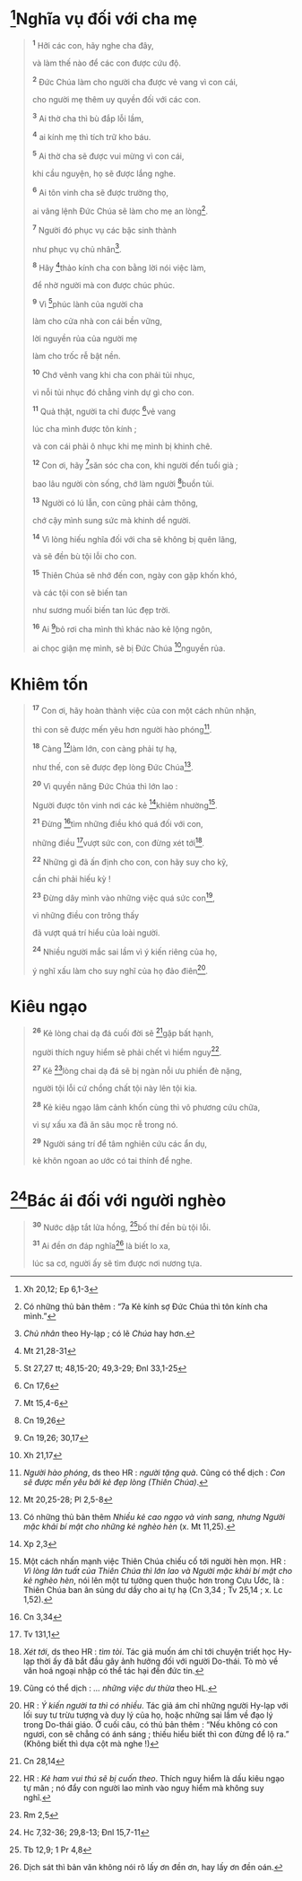 # [^1@-9a9b3c59-7c3a-46a4-96c9-2f36776df64f]Nghĩa vụ đối với cha mẹ

> <sup><b>1</b></sup> Hỡi các con, hãy nghe cha đây,
>
> và làm thế nào để các con được cứu độ.
>
> <sup><b>2</b></sup> Đức Chúa làm cho người cha được vẻ vang vì con cái,
>
> cho người mẹ thêm uy quyền đối với các con.
>
> <sup><b>3</b></sup> Ai thờ cha thì bù đắp lỗi lầm,
>
> <sup><b>4</b></sup> ai kính mẹ thì tích trữ kho báu.
>
> <sup><b>5</b></sup> Ai thờ cha sẽ được vui mừng vì con cái,
>
> khi cầu nguyện, họ sẽ được lắng nghe.
>
> <sup><b>6</b></sup> Ai tôn vinh cha sẽ được trường thọ,
>
> ai vâng lệnh Đức Chúa sẽ làm cho mẹ an lòng[^1-9a9b3c59-7c3a-46a4-96c9-2f36776df64f].
>
> <sup><b>7</b></sup> Người đó phục vụ các bậc sinh thành
>
> như phục vụ chủ nhân[^2-9a9b3c59-7c3a-46a4-96c9-2f36776df64f].
>
> <sup><b>8</b></sup> Hãy [^2@-9a9b3c59-7c3a-46a4-96c9-2f36776df64f]thảo kính cha con bằng lời nói việc làm,
>
> để nhờ người mà con được chúc phúc.
>
> <sup><b>9</b></sup> Vì [^3@-9a9b3c59-7c3a-46a4-96c9-2f36776df64f]phúc lành của người cha
>
> làm cho cửa nhà con cái bền vững,
>
> lời nguyền rủa của người mẹ
>
> làm cho trốc rễ bật nền.
>
> <sup><b>10</b></sup> Chớ vênh vang khi cha con phải tủi nhục,
>
> vì nỗi tủi nhục đó chẳng vinh dự gì cho con.
>
> <sup><b>11</b></sup> Quả thật, người ta chỉ được [^4@-9a9b3c59-7c3a-46a4-96c9-2f36776df64f]vẻ vang
>
> lúc cha mình được tôn kính ;
>
> và con cái phải ô nhục khi mẹ mình bị khinh chê.
>
> <sup><b>12</b></sup> Con ơi, hãy [^5@-9a9b3c59-7c3a-46a4-96c9-2f36776df64f]săn sóc cha con, khi người đến tuổi già ;
>
> bao lâu người còn sống, chớ làm người [^6@-9a9b3c59-7c3a-46a4-96c9-2f36776df64f]buồn tủi.
>
> <sup><b>13</b></sup> Người có lú lẫn, con cũng phải cảm thông,
>
> chớ cậy mình sung sức mà khinh dể người.
>
> <sup><b>14</b></sup> Vì lòng hiếu nghĩa đối với cha sẽ không bị quên lãng,
>
> và sẽ đền bù tội lỗi cho con.
>
> <sup><b>15</b></sup> Thiên Chúa sẽ nhớ đến con, ngày con gặp khốn khó,
>
> và các tội con sẽ biến tan
>
> như sương muối biến tan lúc đẹp trời.
>
> <sup><b>16</b></sup> Ai [^7@-9a9b3c59-7c3a-46a4-96c9-2f36776df64f]bỏ rơi cha mình thì khác nào kẻ lộng ngôn,
>
> ai chọc giận mẹ mình, sẽ bị Đức Chúa [^8@-9a9b3c59-7c3a-46a4-96c9-2f36776df64f]nguyền rủa.

# Khiêm tốn

> <sup><b>17</b></sup> Con ơi, hãy hoàn thành việc của con một cách nhũn nhặn,
>
> thì con sẽ được mến yêu hơn người hào phóng[^3-9a9b3c59-7c3a-46a4-96c9-2f36776df64f].
>
> <sup><b>18</b></sup> Càng [^9@-9a9b3c59-7c3a-46a4-96c9-2f36776df64f]làm lớn, con càng phải tự hạ,
>
> như thế, con sẽ được đẹp lòng Đức Chúa[^4-9a9b3c59-7c3a-46a4-96c9-2f36776df64f].
>
> <sup><b>20</b></sup> Vì quyền năng Đức Chúa thì lớn lao :
>
> Người được tôn vinh nơi các kẻ [^10@-9a9b3c59-7c3a-46a4-96c9-2f36776df64f]khiêm nhường[^5-9a9b3c59-7c3a-46a4-96c9-2f36776df64f].
>
> <sup><b>21</b></sup> Đừng [^11@-9a9b3c59-7c3a-46a4-96c9-2f36776df64f]tìm những điều khó quá đối với con,
>
> những điều [^12@-9a9b3c59-7c3a-46a4-96c9-2f36776df64f]vượt sức con, con đừng xét tới[^6-9a9b3c59-7c3a-46a4-96c9-2f36776df64f].
>
> <sup><b>22</b></sup> Những gì đã ấn định cho con, con hãy suy cho kỹ,
>
> cần chi phải hiếu kỳ !
>
> <sup><b>23</b></sup> Đừng dây mình vào những việc quá sức con[^7-9a9b3c59-7c3a-46a4-96c9-2f36776df64f],
>
> vì những điều con trông thấy
>
> đã vượt quá trí hiểu của loài người.
>
> <sup><b>24</b></sup> Nhiều người mắc sai lầm vì ý kiến riêng của họ,
>
> ý nghĩ xấu làm cho suy nghĩ của họ đảo điên[^8-9a9b3c59-7c3a-46a4-96c9-2f36776df64f].

# Kiêu ngạo

> <sup><b>26</b></sup> Kẻ lòng chai dạ đá cuối đời sẽ [^13@-9a9b3c59-7c3a-46a4-96c9-2f36776df64f]gặp bất hạnh,
>
> người thích nguy hiểm sẽ phải chết vì hiểm nguy[^9-9a9b3c59-7c3a-46a4-96c9-2f36776df64f].
>
> <sup><b>27</b></sup> Kẻ [^14@-9a9b3c59-7c3a-46a4-96c9-2f36776df64f]lòng chai dạ đá sẽ bị ngàn nỗi ưu phiền đè nặng,
>
> người tội lỗi cứ chồng chất tội này lên tội kia.
>
> <sup><b>28</b></sup> Kẻ kiêu ngạo lâm cảnh khốn cùng thì vô phương cứu chữa,
>
> vì sự xấu xa đã ăn sâu mọc rễ trong nó.
>
> <sup><b>29</b></sup> Người sáng trí để tâm nghiên cứu các ẩn dụ,
>
> kẻ khôn ngoan ao ước có tai thính để nghe.

# [^15@-9a9b3c59-7c3a-46a4-96c9-2f36776df64f]Bác ái đối với người nghèo

> <sup><b>30</b></sup> Nước dập tắt lửa hồng, [^16@-9a9b3c59-7c3a-46a4-96c9-2f36776df64f]bố thí đền bù tội lỗi.
>
> <sup><b>31</b></sup> Ai đền ơn đáp nghĩa[^10-9a9b3c59-7c3a-46a4-96c9-2f36776df64f] là biết lo xa,
>
> lúc sa cơ, người ấy sẽ tìm được nơi nương tựa.

[^1-9a9b3c59-7c3a-46a4-96c9-2f36776df64f]: Có những thủ bản thêm : “7a Kẻ kính sợ Đức Chúa thì tôn kính cha mình.”

[^2-9a9b3c59-7c3a-46a4-96c9-2f36776df64f]: _Chủ nhân_ theo Hy-lạp ; có lẽ _Chúa_ hay hơn.

[^3-9a9b3c59-7c3a-46a4-96c9-2f36776df64f]: _Người hào phóng_, ds theo HR : _người tặng quà_. Cũng có thể dịch : _Con sẽ được mến yêu bởi kẻ đẹp lòng (Thiên Chúa)_.

[^4-9a9b3c59-7c3a-46a4-96c9-2f36776df64f]: Có những thủ bản thêm _Nhiều kẻ cao ngạo và vinh sang, nhưng Người mặc khải bí mật cho những kẻ nghèo hèn_ (x. Mt 11,25).

[^5-9a9b3c59-7c3a-46a4-96c9-2f36776df64f]: Một cách nhấn mạnh việc Thiên Chúa chiếu cố tới người hèn mọn. HR : _Vì lòng lân tuất của Thiên Chúa thì lớn lao và Người mặc khải bí mật cho kẻ nghèo hèn_, nói lên một tư tưởng quen thuộc hơn trong Cựu Ước, là : Thiên Chúa ban ân sủng dư dầy cho ai tự hạ (Cn 3,34 ; Tv 25,14 ; x. Lc 1,52).

[^6-9a9b3c59-7c3a-46a4-96c9-2f36776df64f]: _Xét tới_, ds theo HR : _tìm tòi_. Tác giả muốn ám chỉ tới chuyện triết học Hy-lạp thời ấy đã bắt đầu gây ảnh hưởng đối với người Do-thái. Tò mò về văn hoá ngoại nhập có thể tác hại đến đức tin.

[^7-9a9b3c59-7c3a-46a4-96c9-2f36776df64f]: Cũng có thể dịch : _... những việc dư thừa_ theo HL.

[^8-9a9b3c59-7c3a-46a4-96c9-2f36776df64f]: HR : _Ý kiến người ta thì có nhiều_. Tác giả ám chỉ những người Hy-lạp với lối suy tư trừu tượng và duy lý của họ, hoặc những sai lầm về đạo lý trong Do-thái giáo. Ở cuối câu, có thủ bản thêm : “Nếu không có con ngươi, con sẽ chẳng có ánh sáng ; thiếu hiểu biết thì con đừng để lộ ra.” (Không biết thì dựa cột mà nghe !)

[^9-9a9b3c59-7c3a-46a4-96c9-2f36776df64f]: HR : _Kẻ ham vui thú sẽ bị cuốn theo_. Thích nguy hiểm là dấu kiêu ngạo tự mãn ; nó đẩy con người lao mình vào nguy hiểm mà không suy nghĩ.

[^10-9a9b3c59-7c3a-46a4-96c9-2f36776df64f]: Dịch sát thì bản văn không nói rõ lấy ơn đền ơn, hay lấy ơn đền oán.

[^1@-9a9b3c59-7c3a-46a4-96c9-2f36776df64f]: Xh 20,12; Ep 6,1-3

[^2@-9a9b3c59-7c3a-46a4-96c9-2f36776df64f]: Mt 21,28-31

[^3@-9a9b3c59-7c3a-46a4-96c9-2f36776df64f]: St 27,27 tt; 48,15-20; 49,3-29; Đnl 33,1-25

[^4@-9a9b3c59-7c3a-46a4-96c9-2f36776df64f]: Cn 17,6

[^5@-9a9b3c59-7c3a-46a4-96c9-2f36776df64f]: Mt 15,4-6

[^6@-9a9b3c59-7c3a-46a4-96c9-2f36776df64f]: Cn 19,26

[^7@-9a9b3c59-7c3a-46a4-96c9-2f36776df64f]: Cn 19,26; 30,17

[^8@-9a9b3c59-7c3a-46a4-96c9-2f36776df64f]: Xh 21,17

[^9@-9a9b3c59-7c3a-46a4-96c9-2f36776df64f]: Mt 20,25-28; Pl 2,5-8

[^10@-9a9b3c59-7c3a-46a4-96c9-2f36776df64f]: Xp 2,3

[^11@-9a9b3c59-7c3a-46a4-96c9-2f36776df64f]: Cn 3,34

[^12@-9a9b3c59-7c3a-46a4-96c9-2f36776df64f]: Tv 131,1

[^13@-9a9b3c59-7c3a-46a4-96c9-2f36776df64f]: Cn 28,14

[^14@-9a9b3c59-7c3a-46a4-96c9-2f36776df64f]: Rm 2,5

[^15@-9a9b3c59-7c3a-46a4-96c9-2f36776df64f]: Hc 7,32-36; 29,8-13; Đnl 15,7-11

[^16@-9a9b3c59-7c3a-46a4-96c9-2f36776df64f]: Tb 12,9; 1 Pr 4,8
